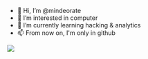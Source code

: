 - 👋 Hi, I’m @mindeorate
- 👀 I’m interested in computer
- 🌱 I’m currently learning hacking & analytics
- 📫 From now on, I'm only in github

<img src = "https://avatars.githubusercontent.com/u/152054634?s=400&u=bb61ed6933d1cdc05832907a6717ad5766c2a38c&v=4)https://avatars.githubusercontent.com/u/152054634?s=400&u=bb61ed6933d1cdc05832907a6717ad5766c2a38c&v=4">
